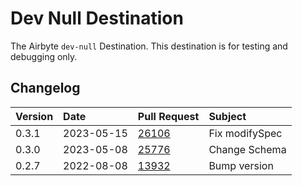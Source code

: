# Dev Null Destination

The Airbyte `dev-null` Destination. This destination is for testing and debugging only.

## Changelog

| Version | Date       | Pull Request                                             | Subject        |
|:--------|:-----------| :------------------------------------------------------- |:---------------|
| 0.3.1   | 2023-05-15 | [26106](https://github.com/airbytehq/airbyte/pull/26106) | Fix modifySpec |
| 0.3.0   | 2023-05-08 | [25776](https://github.com/airbytehq/airbyte/pull/25776) | Change Schema  |
| 0.2.7   | 2022-08-08 | [13932](https://github.com/airbytehq/airbyte/pull/13932) | Bump version   |
